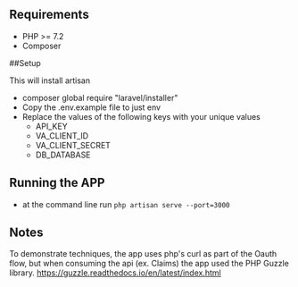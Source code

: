 ## Requirements 
- PHP >= 7.2
- Composer

##Setup

This will install artisan
- composer global require "laravel/installer"
- Copy the .env.example file to just env
- Replace the values of the following keys with your unique values
  - API_KEY
  - VA_CLIENT_ID
  - VA_CLIENT_SECRET
  - DB_DATABASE

## Running the APP
- at the command line run `php artisan serve --port=3000`


## Notes
To demonstrate techniques, the app uses php's curl as part of the Oauth flow, but when consuming the api (ex. Claims) the app used the PHP Guzzle library. https://guzzle.readthedocs.io/en/latest/index.html 
